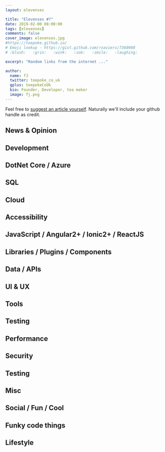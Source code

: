 ```yaml
---
layout: elevenses

title: "Elevenses #?"
date: 2019-02-00 08:00:00
tags: [elevenses]
comments: false
cover_image: elevenses.jpg
#https://toepoke.github.io/
# Emoji lookup - https://gist.github.com/rxaviers/7360908
# :blush:   :grin:   :wink:   :sob:   :smile:   :laughing:

excerpt: "Random links from the internet ..."

author:
  name: fJ
  twitter: toepoke_co_uk
  gplus: toepokeCoUk
  bio: Founder, Developer, tea maker
  image: fj.png
---
```


Feel free to [suggest an article yourself](https://github.com/toepoke/toepoke.github.io/issues).  Naturally we'll include your github handle as credit.

## News & Opinion

## Development

## DotNet Core / Azure

## SQL

## Cloud

## Accessibility

## JavaScript / Angular2+ / Ionic2+ / ReactJS

## Libraries / Plugins / Components

## Data / APIs

## UI & UX

## Tools

## Testing

## Performance

## Security

## Testing

## Misc

## Social / Fun / Cool

## Funky code things

## Lifestyle

